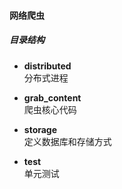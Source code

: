 #### 网络爬虫
##### 目录结构
* **distributed**  
分布式进程

* **grab_content**  
爬虫核心代码

* **storage**  
定义数据库和存储方式

* **test**  
单元测试
